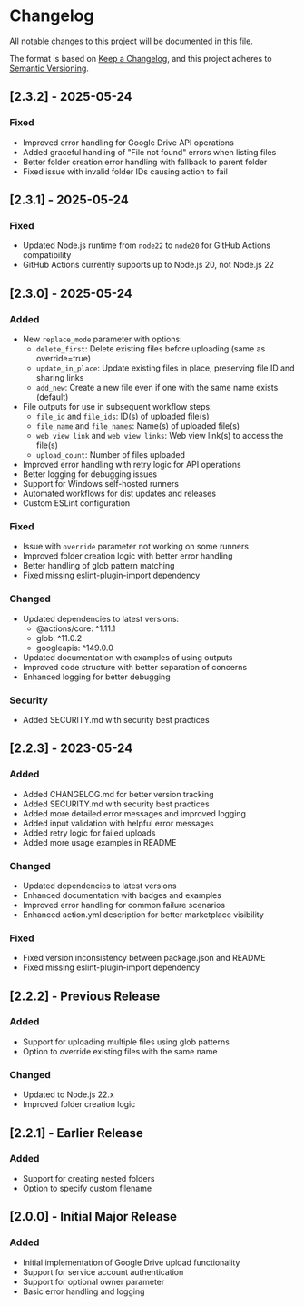 # Changelog

All notable changes to this project will be documented in this file.

The format is based on [Keep a Changelog](https://keepachangelog.com/en/1.0.0/),
and this project adheres to [Semantic Versioning](https://semver.org/spec/v2.0.0.html).

## [2.3.2] - 2025-05-24

### Fixed
- Improved error handling for Google Drive API operations
- Added graceful handling of "File not found" errors when listing files
- Better folder creation error handling with fallback to parent folder
- Fixed issue with invalid folder IDs causing action to fail

## [2.3.1] - 2025-05-24

### Fixed
- Updated Node.js runtime from `node22` to `node20` for GitHub Actions compatibility
- GitHub Actions currently supports up to Node.js 20, not Node.js 22

## [2.3.0] - 2025-05-24

### Added
- New `replace_mode` parameter with options:
  - `delete_first`: Delete existing files before uploading (same as override=true)
  - `update_in_place`: Update existing files in place, preserving file ID and sharing links
  - `add_new`: Create a new file even if one with the same name exists (default)
- File outputs for use in subsequent workflow steps:
  - `file_id` and `file_ids`: ID(s) of uploaded file(s)
  - `file_name` and `file_names`: Name(s) of uploaded file(s)
  - `web_view_link` and `web_view_links`: Web view link(s) to access the file(s)
  - `upload_count`: Number of files uploaded
- Improved error handling with retry logic for API operations
- Better logging for debugging issues
- Support for Windows self-hosted runners
- Automated workflows for dist updates and releases
- Custom ESLint configuration

### Fixed
- Issue with `override` parameter not working on some runners
- Improved folder creation logic with better error handling
- Better handling of glob pattern matching
- Fixed missing eslint-plugin-import dependency

### Changed
- Updated dependencies to latest versions:
  - @actions/core: ^1.11.1
  - glob: ^11.0.2
  - googleapis: ^149.0.0
- Updated documentation with examples of using outputs
- Improved code structure with better separation of concerns
- Enhanced logging for better debugging

### Security
- Added SECURITY.md with security best practices

## [2.2.3] - 2023-05-24

### Added
- Added CHANGELOG.md for better version tracking
- Added SECURITY.md with security best practices
- Added more detailed error messages and improved logging
- Added input validation with helpful error messages
- Added retry logic for failed uploads
- Added more usage examples in README

### Changed
- Updated dependencies to latest versions
- Enhanced documentation with badges and examples
- Improved error handling for common failure scenarios
- Enhanced action.yml description for better marketplace visibility

### Fixed
- Fixed version inconsistency between package.json and README
- Fixed missing eslint-plugin-import dependency

## [2.2.2] - Previous Release

### Added
- Support for uploading multiple files using glob patterns
- Option to override existing files with the same name

### Changed
- Updated to Node.js 22.x
- Improved folder creation logic

## [2.2.1] - Earlier Release

### Added
- Support for creating nested folders
- Option to specify custom filename

## [2.0.0] - Initial Major Release

### Added
- Initial implementation of Google Drive upload functionality
- Support for service account authentication
- Support for optional owner parameter
- Basic error handling and logging
